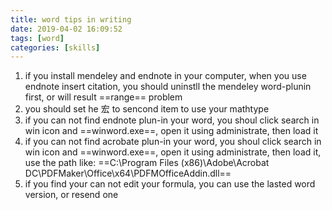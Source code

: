 ```yaml
---
title: word tips in writing
date: 2019-04-02 16:09:52
tags: [word]
categories: [skills]
---
```

1. if you install mendeley and endnote in your computer, when you use endnote insert citation, you should uninstll the mendeley word-plunin first, or will result ==range== problem
2. you should set he 宏 to sencond item to use your mathtype
3. if you can not find endnote plun-in your word, you shoul click search in win
icon and ==winword.exe==, open it using administrate, then load it
4. if you can not find acrobate plun-in your word, you shoul click search in win
icon and ==winword.exe==, open it using administrate, then load it, use the path like: ==‪C:\Program Files (x86)\Adobe\Acrobat DC\PDFMaker\Office\x64\PDFMOfficeAddin.dll==
5. if you find your can not edit your formula, you can use the lasted word version, or resend one